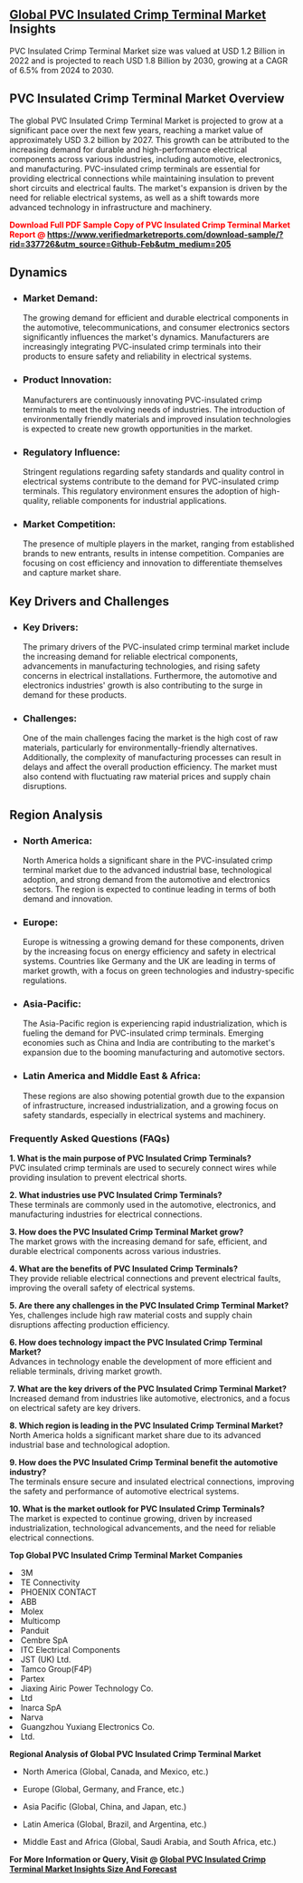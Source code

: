 <h2><a href="https://www.verifiedmarketreports.com/download-sample/?rid=337726&amp;utm_source=Github&amp;utm_medium=205" target="_blank">Global PVC Insulated Crimp Terminal Market</a> Insights</h2><p>PVC Insulated Crimp Terminal Market size was valued at USD 1.2 Billion in 2022 and is projected to reach USD 1.8 Billion by 2030, growing at a CAGR of 6.5% from 2024 to 2030.</p><p> <h2>PVC Insulated Crimp Terminal Market Overview</h2> <p>The global PVC Insulated Crimp Terminal Market is projected to grow at a significant pace over the next few years, reaching a market value of approximately USD 3.2 billion by 2027. This growth can be attributed to the increasing demand for durable and high-performance electrical components across various industries, including automotive, electronics, and manufacturing. PVC-insulated crimp terminals are essential for providing electrical connections while maintaining insulation to prevent short circuits and electrical faults. The market's expansion is driven by the need for reliable electrical systems, as well as a shift towards more advanced technology in infrastructure and machinery.</p> <p><strong><p><span class=""><span style="color: #ff0000;"><strong>Download Full PDF Sample Copy of PVC Insulated Crimp Terminal Market Report</strong> @ </span><a href="https://www.verifiedmarketreports.com/download-sample/?rid=337726&amp;utm_source=Github-Feb&amp;utm_medium=205" target="_blank">https://www.verifiedmarketreports.com/download-sample/?rid=337726&amp;utm_source=Github-Feb&amp;utm_medium=205</a></span></p></strong></p> <h2>Dynamics</h2> <ul> <li><h3>Market Demand:</h3> The growing demand for efficient and durable electrical components in the automotive, telecommunications, and consumer electronics sectors significantly influences the market's dynamics. Manufacturers are increasingly integrating PVC-insulated crimp terminals into their products to ensure safety and reliability in electrical systems.</li> <li><h3>Product Innovation:</h3> Manufacturers are continuously innovating PVC-insulated crimp terminals to meet the evolving needs of industries. The introduction of environmentally friendly materials and improved insulation technologies is expected to create new growth opportunities in the market.</li> <li><h3>Regulatory Influence:</h3> Stringent regulations regarding safety standards and quality control in electrical systems contribute to the demand for PVC-insulated crimp terminals. This regulatory environment ensures the adoption of high-quality, reliable components for industrial applications.</li> <li><h3>Market Competition:</h3> The presence of multiple players in the market, ranging from established brands to new entrants, results in intense competition. Companies are focusing on cost efficiency and innovation to differentiate themselves and capture market share.</li> </ul> <h2>Key Drivers and Challenges</h2> <ul> <li><h3>Key Drivers:</h3> The primary drivers of the PVC-insulated crimp terminal market include the increasing demand for reliable electrical components, advancements in manufacturing technologies, and rising safety concerns in electrical installations. Furthermore, the automotive and electronics industries' growth is also contributing to the surge in demand for these products.</li> <li><h3>Challenges:</h3> One of the main challenges facing the market is the high cost of raw materials, particularly for environmentally-friendly alternatives. Additionally, the complexity of manufacturing processes can result in delays and affect the overall production efficiency. The market must also contend with fluctuating raw material prices and supply chain disruptions.</li> </ul> <h2>Region Analysis</h2> <ul> <li><h3>North America:</h3> North America holds a significant share in the PVC-insulated crimp terminal market due to the advanced industrial base, technological adoption, and strong demand from the automotive and electronics sectors. The region is expected to continue leading in terms of both demand and innovation.</li> <li><h3>Europe:</h3> Europe is witnessing a growing demand for these components, driven by the increasing focus on energy efficiency and safety in electrical systems. Countries like Germany and the UK are leading in terms of market growth, with a focus on green technologies and industry-specific regulations.</li> <li><h3>Asia-Pacific:</h3> The Asia-Pacific region is experiencing rapid industrialization, which is fueling the demand for PVC-insulated crimp terminals. Emerging economies such as China and India are contributing to the market's expansion due to the booming manufacturing and automotive sectors.</li> <li><h3>Latin America and Middle East & Africa:</h3> These regions are also showing potential growth due to the expansion of infrastructure, increased industrialization, and a growing focus on safety standards, especially in electrical systems and machinery.</li> </ul> <h3>Frequently Asked Questions (FAQs)</h3> <p><strong>1. What is the main purpose of PVC Insulated Crimp Terminals?</strong><br> PVC insulated crimp terminals are used to securely connect wires while providing insulation to prevent electrical shorts.</p> <p><strong>2. What industries use PVC Insulated Crimp Terminals?</strong><br> These terminals are commonly used in the automotive, electronics, and manufacturing industries for electrical connections.</p> <p><strong>3. How does the PVC Insulated Crimp Terminal Market grow?</strong><br> The market grows with the increasing demand for safe, efficient, and durable electrical components across various industries.</p> <p><strong>4. What are the benefits of PVC Insulated Crimp Terminals?</strong><br> They provide reliable electrical connections and prevent electrical faults, improving the overall safety of electrical systems.</p> <p><strong>5. Are there any challenges in the PVC Insulated Crimp Terminal Market?</strong><br> Yes, challenges include high raw material costs and supply chain disruptions affecting production efficiency.</p> <p><strong>6. How does technology impact the PVC Insulated Crimp Terminal Market?</strong><br> Advances in technology enable the development of more efficient and reliable terminals, driving market growth.</p> <p><strong>7. What are the key drivers of the PVC Insulated Crimp Terminal Market?</strong><br> Increased demand from industries like automotive, electronics, and a focus on electrical safety are key drivers.</p> <p><strong>8. Which region is leading in the PVC Insulated Crimp Terminal Market?</strong><br> North America holds a significant market share due to its advanced industrial base and technological adoption.</p> <p><strong>9. How does the PVC Insulated Crimp Terminal benefit the automotive industry?</strong><br> The terminals ensure secure and insulated electrical connections, improving the safety and performance of automotive electrical systems.</p> <p><strong>10. What is the market outlook for PVC Insulated Crimp Terminals?</strong><br> The market is expected to continue growing, driven by increased industrialization, technological advancements, and the need for reliable electrical connections.</p> </p><p><strong>Top Global PVC Insulated Crimp Terminal Market Companies</strong></p><div data-test-id=""><p><li>3M</li><li> TE Connectivity</li><li> PHOENIX CONTACT</li><li> ABB</li><li> Molex</li><li> Multicomp</li><li> Panduit</li><li> Cembre SpA</li><li> ITC Electrical Components</li><li> JST (UK) Ltd.</li><li> Tamco Group(F4P)</li><li> Partex</li><li> Jiaxing Airic Power Technology Co.</li><li>Ltd</li><li> Inarca SpA</li><li> Narva</li><li> Guangzhou Yuxiang Electronics Co.</li><li> Ltd.</li></p><div><strong>Regional Analysis of&nbsp;Global PVC Insulated Crimp Terminal Market</strong></div><ul><li dir="ltr"><p dir="ltr">North America&nbsp;(Global, Canada, and Mexico, etc.)</p></li><li dir="ltr"><p dir="ltr">Europe (Global, Germany, and France, etc.)</p></li><li dir="ltr"><p dir="ltr">Asia Pacific&nbsp;(Global, China, and Japan, etc.)</p></li><li dir="ltr"><p dir="ltr">Latin America&nbsp;(Global, Brazil, and Argentina, etc.)</p></li><li dir="ltr">Middle East and Africa&nbsp;(Global, Saudi Arabia, and South Africa, etc.)</li></ul><p><strong>For More Information or Query, Visit @&nbsp;</strong><strong><a href="https://www.verifiedmarketreports.com/product/pvc-insulated-crimp-terminal-market/?utm_source=Github&amp;utm_medium=205" target="_blank">Global PVC Insulated Crimp Terminal Market Insights Size And Forecast</a></strong></p></div>
